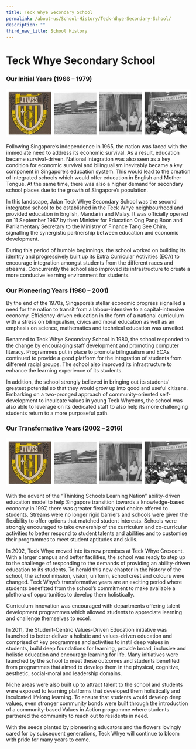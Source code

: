 ```yaml
---
title: Teck Whye Secondary School
permalink: /about-us/School-History/Teck-Whye-Secondary-School/
description: ""
third_nav_title: School History
---
```

Teck Whye Secondary School
==========================

### Our Initial Years (1966 – 1979)


![](/images/About%20Us/School%20History/CCKSS/TWSS_history_01.jpg)



Following Singapore’s independence in 1965, the nation was faced with the immediate need to address its economic survival. As a result, education became survival-driven. National integration was also seen as a key condition for economic survival and bilingualism inevitably became a key component in Singapore’s education system. This would lead to the creation of integrated schools which would offer education in English and Mother Tongue. At the same time, there was also a higher demand for secondary school places due to the growth of Singapore’s population.

In this landscape, Jalan Teck Whye Secondary School was the second integrated school to be established in the Teck Whye neighbourhood and provided education in English, Mandarin and Malay. It was officially opened on 11 September 1967 by then Minister for Education Ong Pang Boon and Parliamentary Secretary to the Ministry of Finance Tang See Chim, signalling the synergistic partnership between education and economic development.

During this period of humble beginnings, the school worked on building its identity and progressively built up its Extra Curricular Activities (ECA) to encourage integration amongst students from the different races and streams. Concurrently the school also improved its infrastructure to create a more conducive learning environment for students.

### Our Pioneering Years (1980 – 2001) 

By the end of the 1970s, Singapore’s stellar economic progress signalled a need for the nation to transit from a labour-intensive to a capital-intensive economy. Efficiency-driven education in the form of a national curriculum with a stress on bilingualism, civics and moral education as well as an emphasis on science, mathematics and technical education was unveiled.

Renamed to Teck Whye Secondary School in 1980, the school responded to the change by encouraging staff development and promoting computer literacy. Programmes put in place to promote bilingualism and ECAs continued to provide a good platform for the integration of students from different racial groups. The school also improved its infrastructure to enhance the learning experience of its students.

In addition, the school strongly believed in bringing out its students’ greatest potential so that they would grow up into good and useful citizens. Embarking on a two-pronged approach of community-oriented self-development to inculcate values in young Teck Whyeans, the school was also able to leverage on its dedicated staff to also help its more challenging students return to a more purposeful path.



### Our Transformative Years (2002 – 2016) 

![](/images/About%20Us/School%20History/CCKSS/TWSS_history_01.jpg)


With the advent of the “Thinking Schools Learning Nation” ability-driven education model to help Singapore transition towards a knowledge-based economy in 1997, there was greater flexibility and choice offered to students. Streams were no longer rigid barriers and schools were given the flexibility to offer options that matched student interests. Schools were strongly encouraged to take ownership of the curriculum and co-curricular activities to better respond to student talents and abilities and to customise their programmes to meet student aptitudes and skills.

In 2002, Teck Whye moved into its new premises at Teck Whye Crescent. With a larger campus and better facilities, the school was ready to step up to the challenge of responding to the demands of providing an ability-driven education to its students. To herald this new chapter in the history of the school, the school mission, vision, uniform, school crest and colours were changed. Teck Whye’s transformative years are an exciting period where students benefitted from the school’s commitment to make available a plethora of opportunities to develop them holistically.

Curriculum innovation was encouraged with departments offering talent development programmes which allowed students to appreciate learning and challenge themselves to excel.

In 2011, the Student-Centric Values-Driven Education initiative was launched to better deliver a holistic and values-driven education and comprised of key programmes and activities to instil deep values in students, build deep foundations for learning, provide broad, inclusive and holistic education and encourage learning for life. Many initiatives were launched by the school to meet these outcomes and students benefited from programmes that aimed to develop them in the physical, cognitive, aesthetic, social-moral and leadership domains.

Niche areas were also built up to attract talent to the school and students were exposed to learning platforms that developed them holistically and inculcated lifelong learning.  To ensure that students would develop deep values, even stronger community bonds were built through the introduction of a community-based Values in Action programme where students partnered the community to reach out to residents in need.

With the seeds planted by pioneering educators and the flowers lovingly cared for by subsequent generations, Teck Whye will continue to bloom with pride for many years to come.